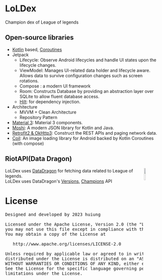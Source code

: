 # LoLDex
Champion dex of League of legends 

## Open-source libraries
- [Kotlin](https://kotlinlang.org/) based, [Coroutines](https://github.com/Kotlin/kotlinx.coroutines)
- Jetpack
  - Lifecycle: Observe Android lifecycles and handle UI states upon the lifecycle changes.
  - ViewModel: Manages UI-related data holder and lifecycle aware. Allows data to survive configuration changes such as screen rotations.
  - Compose : a modern UI framework 
  - Room: Constructs Database by providing an abstraction layer over SQLite to allow fluent database access.
  - [Hilt](https://dagger.dev/hilt/): for dependency injection.
- Architecture
  - MVVM + Clean Architecture
  - Repository Pattern
- [Material 3](https://m3.material.io/components): Material 3 components.
- [Moshi](https://github.com/square/moshi/): A modern JSON library for Kotlin and Java.
- [Retrofit2 & OkHttp3](https://github.com/square/retrofit): Construct the REST APIs and paging network data.
- [Coil](https://github.com/coil-kt/coil): An image loading library for Android backed by Kotlin Coroutines (with compose)

## RiotAPI(Data Dragon)
<img src="https://static-00.iconduck.com/assets.00/riotgames-icon-249x256-3lpy0d01.png" align="right" width="10%"/>

LoLDex uses [DataDragon](https://developer.riotgames.com/docs/lol#data-dragon) for fetching data related to League of legends. <br>
LoLDex uses DataDragon's [Versions](https://developer.riotgames.com/docs/lol#data-dragon_versions), [Champions](https://developer.riotgames.com/docs/lol#data-dragon_champions) API


# License

<pre>
Designed and developed by 2023 huiung

Licensed under the Apache License, Version 2.0 (the "License");
you may not use this file except in compliance with the License.
You may obtain a copy of the License at

   http://www.apache.org/licenses/LICENSE-2.0

Unless required by applicable law or agreed to in writing, software
distributed under the License is distributed on an "AS IS" BASIS,
WITHOUT WARRANTIES OR CONDITIONS OF ANY KIND, either express or implied.
See the License for the specific language governing permissions and
limitations under the License.
</pre>

